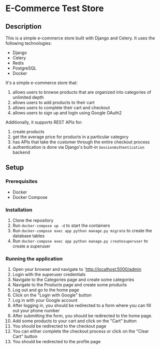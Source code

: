 # E-Commerce Test Store

## Description

This is a simple e-commerce store built with Django and Celery. It uses the following technologies:

- Django
- Celery
- Redis
- PostgreSQL
- Docker

It's a simple e-commerce store that:

1. allows users to browse products that are organized into categories of unlimited depth
2. allows users to add products to their cart
3. allows users to complete their cart and checkout
4. allows users to sign up and login using Google OAuth2

Additionally, it supports REST APIs for:

1. create products
2. get the average price for products in a particular category
3. has APIs that take the customer through the entire checkout process
4. authentication is done via Django's built-in `SessionAuthentication` backend

## Setup

### Prerequisites

- Docker
- Docker Compose

### Installation

1. Clone the repository
2. Run `docker-compose up -d` to start the containers
3. Run `docker-compose exec app python manage.py migrate` to create the database tables
4. Run `docker-compose exec app python manage.py createsuperuser` to create a superuser

### Running the application

1. Open your browser and navigate to `<http://localhost:5000/admin>
2. Login with the superuser credentials
3. Navigate to the Categories page and create some categories
4. Navigate to the Products page and create some products
5. Log out and go to the home page
6. Click on the "Login with Google" button
7. Log in with your Google account
8. After logging in, you should be redirected to a form where you can fill out your phone number
9. After submitting the form, you should be redirected to the home page.
10. Add some products to your cart and click on the "Cart" button
11. You should be redirected to the checkout page
12. You can either complete the checkout process or click on the "Clear Cart" button
13. You should be redirected to the profile page
